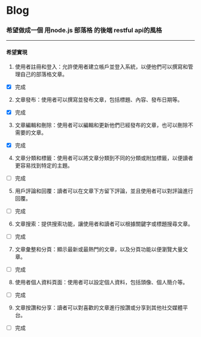 # Blog
### 希望做成一個 用node.js 部落格 的後端 restful api的風格

---

#### 希望實現

1. 使用者註冊和登入：允許使用者建立帳戶並登入系統，以便他們可以撰寫和管理自己的部落格文章。

- [x] 完成

2. 文章發布：使用者可以撰寫並發布文章，包括標題、內容、發布日期等。

- [X] 完成

3. 文章編輯和刪除：使用者可以編輯和更新他們已經發布的文章，也可以刪除不需要的文章。

- [X] 完成

4. 文章分類和標籤：使用者可以將文章分類到不同的分類或附加標籤，以便讀者更容易找到特定的主題。

- [ ] 完成

5. 用戶評論和回覆：讀者可以在文章下方留下評論，並且使用者可以對評論進行回覆。

- [ ] 完成

6. 文章搜索：提供搜索功能，讓使用者和讀者可以根據關鍵字或標題搜尋文章。

- [ ] 完成

7. 文章彙整和分頁：顯示最新或最熱門的文章，以及分頁功能以便瀏覽大量文章。

- [ ] 完成

8. 使用者個人資料頁面：使用者可以設定個人資料，包括頭像、個人簡介等。

- [ ] 完成

9. 文章按讚和分享：讀者可以對喜歡的文章進行按讚或分享到其他社交媒體平台。

- [ ] 完成